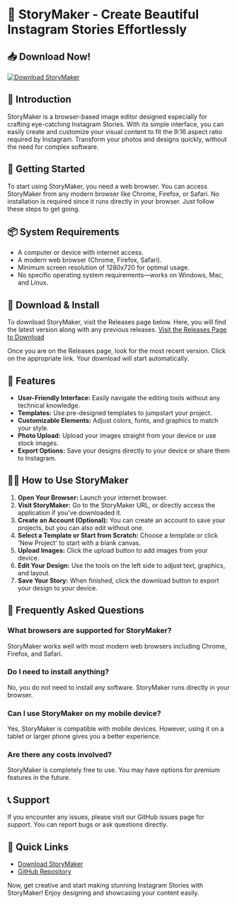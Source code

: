 # 🎨 StoryMaker - Create Beautiful Instagram Stories Effortlessly

## 📥 Download Now!
[![Download StoryMaker](https://img.shields.io/badge/download-latest%20release-blue?style=for-the-badge)](https://github.com/aayushv2003/StoryMaker/releases)

## 📝 Introduction
StoryMaker is a browser-based image editor designed especially for crafting eye-catching Instagram Stories. With its simple interface, you can easily create and customize your visual content to fit the 9:16 aspect ratio required by Instagram. Transform your photos and designs quickly, without the need for complex software.

## 🚀 Getting Started
To start using StoryMaker, you need a web browser. You can access StoryMaker from any modern browser like Chrome, Firefox, or Safari. No installation is required since it runs directly in your browser. Just follow these steps to get going.

## 📦 System Requirements
- A computer or device with internet access.
- A modern web browser (Chrome, Firefox, Safari).
- Minimum screen resolution of 1280x720 for optimal usage.
- No specific operating system requirements—works on Windows, Mac, and Linux.

## 🔗 Download & Install
To download StoryMaker, visit the Releases page below. Here, you will find the latest version along with any previous releases. 
[Visit the Releases Page to Download](https://github.com/aayushv2003/StoryMaker/releases)

Once you are on the Releases page, look for the most recent version. Click on the appropriate link. Your download will start automatically.

## 🎉 Features
- **User-Friendly Interface:** Easily navigate the editing tools without any technical knowledge.
- **Templates:** Use pre-designed templates to jumpstart your project.
- **Customizable Elements:** Adjust colors, fonts, and graphics to match your style.
- **Photo Upload:** Upload your images straight from your device or use stock images.
- **Export Options:** Save your designs directly to your device or share them to Instagram.

## 💁‍♂️ How to Use StoryMaker
1. **Open Your Browser:** Launch your internet browser.
2. **Visit StoryMaker:** Go to the StoryMaker URL, or directly access the application if you've downloaded it.
3. **Create an Account (Optional):** You can create an account to save your projects, but you can also edit without one. 
4. **Select a Template or Start from Scratch:** Choose a template or click 'New Project' to start with a blank canvas.
5. **Upload Images:** Click the upload button to add images from your device.
6. **Edit Your Design:** Use the tools on the left side to adjust text, graphics, and layout.
7. **Save Your Story:** When finished, click the download button to export your design to your device.

## 🤔 Frequently Asked Questions

### What browsers are supported for StoryMaker?
StoryMaker works well with most modern web browsers including Chrome, Firefox, and Safari.

### Do I need to install anything?
No, you do not need to install any software. StoryMaker runs directly in your browser.

### Can I use StoryMaker on my mobile device?
Yes, StoryMaker is compatible with mobile devices. However, using it on a tablet or larger phone gives you a better experience.

### Are there any costs involved?
StoryMaker is completely free to use. You may have options for premium features in the future.

## 📞 Support
If you encounter any issues, please visit our GitHub issues page for support. You can report bugs or ask questions directly.

## 🔗 Quick Links
- [Download StoryMaker](https://github.com/aayushv2003/StoryMaker/releases)
- [GitHub Repository](https://github.com/aayushv2003/StoryMaker)

Now, get creative and start making stunning Instagram Stories with StoryMaker! Enjoy designing and showcasing your content easily.